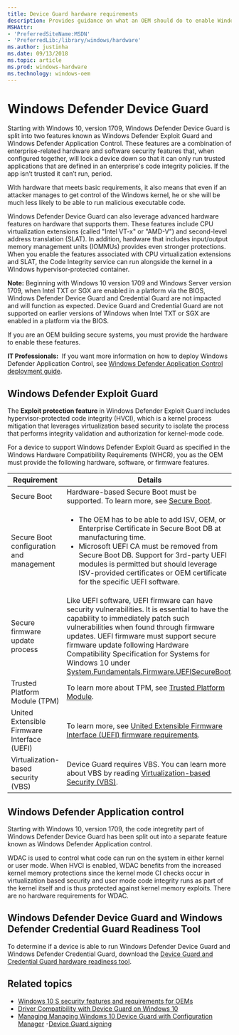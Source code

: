 ```yaml
---
title: Device Guard hardware requirements
description: Provides guidance on what an OEM should do to enable Windows Defemder Device Guard
MSHAttr:
- 'PreferredSiteName:MSDN'
- 'PreferredLib:/library/windows/hardware'
ms.author: justinha
ms.date: 09/13/2018
ms.topic: article
ms.prod: windows-hardware
ms.technology: windows-oem
---
```


# Windows Defender Device Guard
Starting with Windows 10, version 1709, Windows Defender Device Guard is split into two features known as Windows Defender Exploit Guard and Windows Defender Application Control. These features are a combination of enterprise-related hardware and software security features that, when configured together, will lock a device down so that it can only run trusted applications that are defined in an enterprise's code integrity policies. If the app isn’t trusted it can’t run, period. 

With hardware that meets basic requirements, it also means that even if an attacker manages to get control of the Windows kernel, he or she will be much less likely to be able to run malicious executable code. 

Windows Defender Device Guard can also leverage advanced hardware features on hardware that supports them. These features include CPU virtualization extensions (called "Intel VT-x" or "AMD-V") and second-level address translation (SLAT). In addition, hardware that includes input/output memory management units (IOMMUs) provides even stronger protections. When you enable the features associated with CPU virtualization extensions and SLAT, the Code Integrity service can run alongside the kernel in a Windows hypervisor-protected container. 

**Note:** Beginning with Windows 10 version 1709 and Windows Server version 1709, when Intel TXT or SGX are enabled in a platform via the BIOS, Windows Defender Device Guard and Credential Guard are not impacted and will function as expected. Device Guard and Credential Guard are not supported on earlier versions of Windows when Intel TXT or SGX are enabled in a platform via the BIOS. 

If you are an OEM building secure systems, you must provide the hardware to enable these features.

**IT Professionals:**  If you want more information on how to deploy Windows Defender Application Control, see [Windows Defender Application Control deployment guide](https://docs.microsoft.com/windows/security/threat-protection/windows-defender-application-control/windows-defender-application-control-deployment-guide).

## Windows Defender Exploit Guard

The **Exploit protection feature** in Windows Defender Exploit Guard includes hypervisor-protected code integrity (HVCI), which is a kernel process mitigation that leverages virtualization based security to isolate the process that performs integrity validation and authorization for kernel-mode code.

For a device to support Windows Defender Exploit Guard as specified in the Windows Hardware Compatibility Requirements (WHCR), you as the OEM must provide the following hardware, software, or firmware features. 

| Requirement | Details |
|----------------------|---------|
| Secure Boot | Hardware-based Secure Boot must be supported. To learn more, see [Secure Boot](OEM-secure-boot.md). | 
| Secure Boot configuration and management | <ul><li>The OEM has to be able to add ISV, OEM, or Enterprise Certificate in Secure Boot DB at manufacturing time. </li><li>Microsoft UEFI CA must be removed from Secure Boot DB. Support for 3rd-party UEFI modules is permitted but should leverage ISV-provided certificates or OEM certificate for the specific UEFI software.</li></ul> |
| Secure firmware update process | Like UEFI software, UEFI firmware can have security vulnerabilities. It is essential to have the capability to immediately patch such vulnerabilities when found through firmware updates. UEFI firmware must support secure firmware update following Hardware Compatibility Specification for Systems for Windows 10 under [System.Fundamentals.Firmware.UEFISecureBoot](https://docs.microsoft.com/en-us/windows-hardware/design/compatibility/systems#systemfundamentalsfirmwareuefisecureboot).|
| Trusted Platform Module (TPM) | To learn more about TPM, see [Trusted Platform Module](OEM-TPM.md).|
| United Extensible Firmware Interface (UEFI) | To learn more, see [United Extensible Firmware Interface (UEFI) firmware requirements](OEM-UEFI.md). |
| Virtualization-based security (VBS) | Device Guard requires VBS. You can learn more about VBS by reading [Virtualization-based Security (VBS)](OEM-VBS.md). |



## Windows Defender Application control

Starting with Windows 10, version 1709, the code integretity part of Windows Defender Device Guard has been split out into a separate feature known as Windows Defender Application control. 

 WDAC is used to control what code can run on the system in either kernel or user mode. When HVCI is enabled, WDAC benefits from the increased kernel memory protections since the kernel mode CI checks occur in virtualization based security and user mode code integrity runs as part of the kernel itself and is thus protected against kernel memory exploits.
 There are no hardware requirements for WDAC. 


## Windows Defender Device Guard and Windows Defender Credential Guard Readiness Tool

To determine if a device is able to run Windows Defender Device Guard and Windows Defender Credential Guard, download the [Device Guard and Credential Guard hardware readiness tool](https://www.microsoft.com/en-us/download/details.aspx?id=53337).

## <span id="related_topics"></span>Related topics

- [Windows 10 S security features and requirements for OEMs](https://docs.microsoft.com/en-us/windows-hardware/design/device-experiences/oem-10s-security)
- [Driver Compatibility with Device Guard on Windows 10](https://blogs.msdn.microsoft.com/windows_hardware_certification/2015/05/22/driver-compatibility-with-device-guard-in-windows-10)
- [Managing Managing Windows 10 Device Guard with Configuration Manager](https://blogs.technet.microsoft.com/enterprisemobility/2015/10/30/managing-windows-10-device-guard-with-configuration-manager/)
-[Device Guard signing](https://docs.microsoft.com/en-us/microsoft-store/device-guard-signing-portal)
